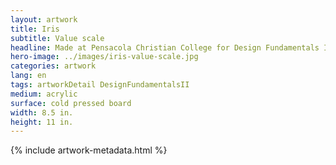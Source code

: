 ```yaml
---
layout: artwork
title: Iris
subtitle: Value scale
headline: Made at Pensacola Christian College for Design Fundamentals II
hero-image: ../images/iris-value-scale.jpg
categories: artwork
lang: en
tags: artworkDetail DesignFundamentalsII
medium: acrylic
surface: cold pressed board
width: 8.5 in.
height: 11 in.
---
```

{% include artwork-metadata.html %}
